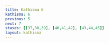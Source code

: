 ```yaml
---
title: Kathisma 6
kathisma: 6
previous: 5
next: 7
stases: [[37,38,39], [40,41,42], [43,44,45]]
layout: kathisma
---
```

